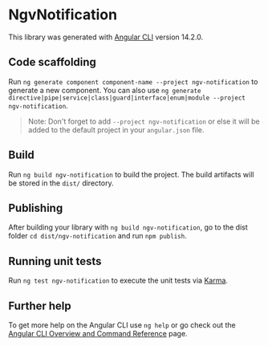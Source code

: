 # NgvNotification

This library was generated with [Angular CLI](https://github.com/angular/angular-cli) version 14.2.0.

## Code scaffolding

Run `ng generate component component-name --project ngv-notification` to generate a new component. You can also use `ng generate directive|pipe|service|class|guard|interface|enum|module --project ngv-notification`.
> Note: Don't forget to add `--project ngv-notification` or else it will be added to the default project in your `angular.json` file. 

## Build

Run `ng build ngv-notification` to build the project. The build artifacts will be stored in the `dist/` directory.

## Publishing

After building your library with `ng build ngv-notification`, go to the dist folder `cd dist/ngv-notification` and run `npm publish`.

## Running unit tests

Run `ng test ngv-notification` to execute the unit tests via [Karma](https://karma-runner.github.io).

## Further help

To get more help on the Angular CLI use `ng help` or go check out the [Angular CLI Overview and Command Reference](https://angular.io/cli) page.
